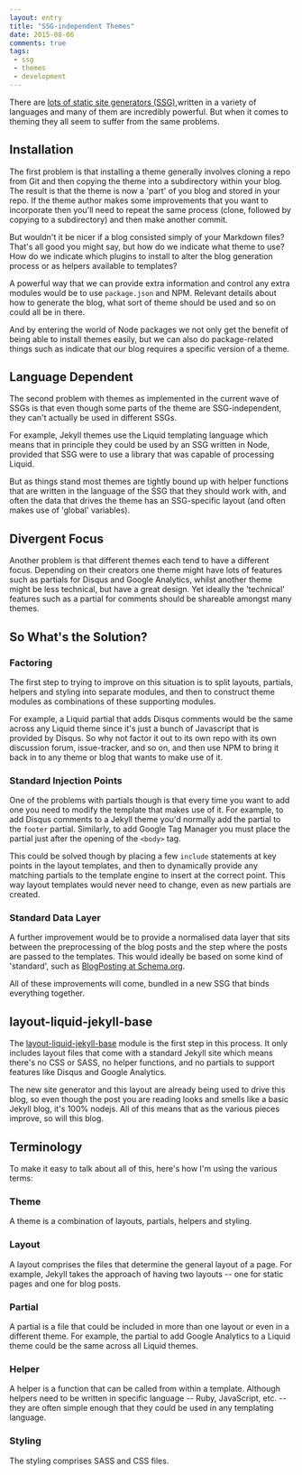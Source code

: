 ```yaml
---
layout: entry
title: "SSG-independent Themes"
date: 2015-08-06
comments: true
tags: 
 - ssg
 - themes
 - development
---
```


There are [lots of static site generators (SSG)](https://www.staticgen.com/),written in a variety of languages and many of them are incredibly powerful. But when it comes to theming they all seem to suffer from the same problems.

## Installation

The first problem is that installing a theme generally involves cloning a repo from Git and then copying the theme into a subdirectory within your blog. The result is that the theme is now a 'part' of you blog and stored in your repo. If the theme author makes some improvements that you want to incorporate then you'll need to repeat the same process (clone, followed by copying to a subdirectory) and then make another commit.

But wouldn't it be nicer if a blog consisted simply of your Markdown files? That's all good you might say, but how do we indicate what theme to use? How do we indicate which plugins to install to alter the blog generation process or as helpers available to templates?

A powerful way that we can provide extra information and control any extra modules would be to use `package.json` and NPM. Relevant details about how to generate the blog, what sort of theme should be used and so on could all be in there.

And by entering the world of Node packages we not only get the benefit of being able to install themes easily, but we can also do package-related things such as indicate that our blog requires a specific version of a theme.

## Language Dependent

The second problem with themes as implemented in the current wave of SSGs is that even though some parts of the theme are SSG-independent, they can't actually be used in different SSGs.

For example, Jekyll themes use the Liquid templating language which means that in principle they could be used by an SSG written in Node, provided that SSG were to use a library that was capable of processing Liquid.

But as things stand most themes are tightly bound up with helper functions that are written in the language of the SSG that they should work with, and often the data that drives the theme has an SSG-specific layout (and often makes use of 'global' variables).

## Divergent Focus

Another problem is that different themes each tend to have a different focus. Depending on their creators one theme might have lots of features such as partials for Disqus and Google Analytics, whilst another theme might be less technical, but have a great design. Yet ideally the 'technical' features such as a partial for comments should be shareable amongst many themes.

## So What's the Solution?

### Factoring

The first step to trying to improve on this situation is to split layouts, partials, helpers and styling into separate modules, and then to construct theme modules as combinations of these supporting modules.

For example, a Liquid partial that adds Disqus comments would be the same across any Liquid theme since it's just a bunch of Javascript that is provided by Disqus. So why not factor it out to its own repo with its own discussion forum, issue-tracker, and so on, and then use NPM to bring it back in to any theme or blog that wants to make use of it.

### Standard Injection Points

One of the problems with partials though is that every time you want to add one you need to modify the template that makes use of it. For example, to add Disqus comments to a Jekyll theme you'd normally add the partial to the `footer` partial. Similarly, to add Google Tag Manager you must place the partial just after the opening of the `<body>` tag.

This could be solved though by placing a few `include` statements at key points in the layout templates, and then to dynamically provide any matching partials to the template engine to insert at the correct point. This way layout templates would never need to change, even as new partials are created.

### Standard Data Layer

A further improvement would be to provide a normalised data layer that sits between the preprocessing of the blog posts and the step where the posts are passed to the templates. This would ideally be based on some kind of 'standard', such as [BlogPosting at Schema.org](http://www.schema.org/BlogPosting).

All of these improvements will come, bundled in a new SSG that binds everything together.

## layout-liquid-jekyll-base

The [layout-liquid-jekyll-base](https://www.npmjs.com/package/layout-liquid-jekyll-basic) module is the first step in this process. It only includes layout files that come with a standard Jekyll site which means there's no CSS or SASS, no helper functions, and no partials to support features like Disqus and Google Analytics.

The new site generator and this layout are already being used to drive this blog, so even though the post you are reading looks and smells like a basic Jekyll blog, it's 100% nodejs. All of this means that as the various pieces improve, so will this blog.

## Terminology

To make it easy to talk about all of this, here's how I'm using the various terms:

### Theme

A theme is a combination of layouts, partials, helpers and styling.

### Layout

A layout comprises the files that determine the general layout of a page. For example, Jekyll takes the approach of having two layouts -- one for static pages and one for blog posts.

### Partial

A partial is a file that could be included in more than one layout or even in a different theme. For example, the partial to add Google Analytics to a Liquid theme could be the same across all Liquid themes.

### Helper

A helper is a function that can be called from within a template. Although helpers need to be written in specific language -- Ruby, JavaScript, etc. -- they are often simple enough that they could be used in any templating language.

### Styling

The styling comprises SASS and CSS files.
